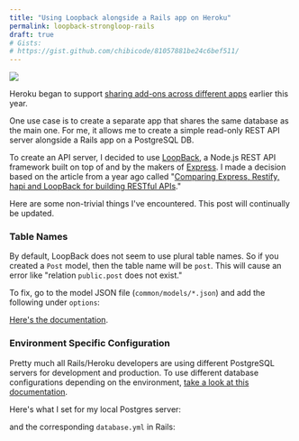 ```yaml
---
title: "Using Loopback alongside a Rails app on Heroku"
permalink: loopback-strongloop-rails
draft: true
# Gists:
# https://gist.github.com/chibicode/81057881be24c6bef511/
---
```


![](http://chibicode.com/assets/images/loopback-strongloop-rails/loopback.png)

Heroku began to support [sharing add-ons across different apps](https://blog.heroku.com/archives/2015/1/23/expanding_the_power_of_add_ons) earlier this year.

One use case is to create a separate app that shares the same database as the main one. For me, it allows me to create a simple read-only REST API server alongside a Rails app on a PostgreSQL DB.

To create an API server, I decided to use [LoopBack](http://loopback.io/), a Node.js REST API framework built on top of and by the makers of [Express](http://expressjs.com/). I made a decision based on the article from a year ago called "[Comparing Express, Restify, hapi and LoopBack for building RESTful APIs](https://strongloop.com/strongblog/compare-express-restify-hapi-loopback/)."

Here are some non-trivial things I've encountered. This post will continually be updated.

### Table Names

By default, LoopBack does not seem to use plural table names. So if you created a `Post` model, then the table name will be `post`. This will cause an error like "relation `public.post` does not exist."

To fix, go to the model JSON file (`common/models/*.json`) and add the following under `options`:

<script src="https://gist.github.com/chibicode/81057881be24c6bef511.js?file=post.json"></script>

[Here's the documentation](http://docs.strongloop.com/display/public/LB/Model+definition+JSON+file#ModeldefinitionJSONfile-Options).

### Environment Specific Configuration

Pretty much all Rails/Heroku developers are using different PostgreSQL servers for development and production. To use different database configurations depending on the environment, [take a look at this documentation](http://docs.strongloop.com/display/public/LB/Environment-specific+configuration).

Here's what I set for my local Postgres server:

<script src="https://gist.github.com/chibicode/81057881be24c6bef511.js?file=datasources.json"></script>

and the corresponding `database.yml` in Rails:

<script src="https://gist.github.com/chibicode/81057881be24c6bef511.js?file=database.yml"></script>
